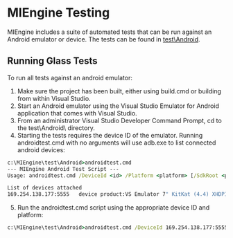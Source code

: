 # MIEngine Testing

MIEngine includes a suite of automated tests that can be run against an Android emulator or device. The tests can be found in [test\Android](https://github.com/Microsoft/MIEngine/tree/glass/test/Android).

## Running Glass Tests

To run all tests against an android emulator:
1. Make sure the project has been built, either using build.cmd or building from within Visual Studio.
2. Start an Android emulator using the Visual Studio Emulator for Android application that comes with Visual Studio.
3. From an administrator Visual Studio Developer Command Prompt, cd to the test\Android\ directory. 
4. Starting the tests requires the device ID of the emulator. Running androidtest.cmd with no arguments will use adb.exe to list connected android devices:
```cmd
c:\MIEngine\test\Android>androidtest.cmd
--- MIEngine Android Test Script ---
Usage: androidtest.cmd /DeviceId <id> /Platform <platform> [/SdkRoot <path>] [/NdkRoot <path>] [/v] [<test 1> [<test 2> [...]]]

List of devices attached
169.254.138.177:5555   device product:VS Emulator 7" KitKat (4.4) XHDPI Tablet model:7__KitKat__4_4__XHDPI_Tablet device:donatello
```
5. Run the androidtest.cmd script using the appropriate device ID and platform:
```cmd
c:\MIEngine\test\Android>androidtest.cmd /DeviceId 169.254.138.177:5555 /Platform x86
```